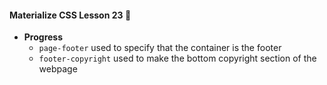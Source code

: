 #### Materialize CSS Lesson 23 :art:

- **Progress**
    - `page-footer` used to specify that the container is the footer
    - `footer-copyright` used to make the bottom copyright section of the webpage

